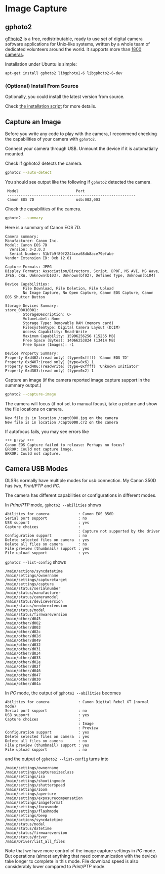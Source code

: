 Image Capture
=============

gphoto2
-------

[gPhoto2](http://gphoto.sourceforge.net/proj/) is a free, redistributable, ready to use set of digital camera software applications for Unix-like systems, written by a whole team of dedicated volunteers around the world. It supports more than [1800 cameras](http://gphoto.sourceforge.net/proj/libgphoto2/support.php).

Installation under Ubuntu is simple:

```bash
apt-get install gphoto2 libgphoto2-6 libgphoto2-6-dev
```

### (Optional) Install From Source

Optionally, you could install the latest version from source.

Check [the installation script](https://github.com/edwardtoday/LED-Calibration/blob/master/script/install_gphoto2.sh) for more details.

Capture an Image
----------------

Before you write any code to play with the camera, I recommend checking the capabilities of your camera with `gphoto2`.

Connect your camera through USB. Unmount the device if it is automatially mounted.

Check if gphoto2 detects the camera.

```bash
gphoto2 --auto-detect
```

You should see output like the following if `gphoto2` detected the camera.

     Model                          Port
     ----------------------------------------------------------
     Canon EOS 7D                   usb:002,003

Check the capabilities of the camera.

```bash
gphoto2 --summary
```

Here is a summary of Canon EOS 7D.

    Camera summary:
    Manufacturer: Canon Inc.
    Model: Canon EOS 7D
      Version: 3-2.0.3
      Serial Number: 51b7b9f89f2244cea68db8ace79efabe
    Vendor Extension ID: 0xb (2.0)

    Capture Formats: JPEG
    Display Formats: Association/Directory, Script, DPOF, MS AVI, MS Wave, JPEG, CRW, Unknown(b103), Unknown(bf02), Defined Type, Unknown(b104)

    Device Capabilities:
            File Download, File Deletion, File Upload
            No Image Capture, No Open Capture, Canon EOS Capture, Canon EOS Shutter Button

    Storage Devices Summary:
    store_00010001:
            StorageDescription: CF
            VolumeLabel: None
            Storage Type: Removable RAM (memory card)
            Filesystemtype: Digital Camera Layout (DCIM)
            Access Capability: Read-Write
            Maximum Capability: 15996256256 (15255 MB)
            Free Space (Bytes): 14066253824 (13414 MB)
            Free Space (Images): -1

    Device Property Summary:
    Property 0xd402:(read only) (type=0xffff) 'Canon EOS 7D'
    Property 0xd407:(read only) (type=0x6) 1
    Property 0xd406:(readwrite) (type=0xffff) 'Unknown Initiator'
    Property 0xd303:(read only) (type=0x2) 1

Capture an image (if the camera reported image capture support in the summary output.)

```bash
gphoto2 --capture-image
```

The camera will focus (if not set to manual focus), take a picture and show the file locations on camera.

    New file is in location /capt0000.jpg on the camera
    New file is in location /capt0000.cr2 on the camera

If autofocus fails, you may see errors like

    *** Error ***
    Canon EOS Capture failed to release: Perhaps no focus?
    ERROR: Could not capture image.
    ERROR: Could not capture.

Camera USB Modes
----------------

DLSRs normally have multiple modes for usb connection. My Canon 350D has two, *Print/PTP* and *PC*.

The camera has different capabilities or configurations in different modes.

In *Print/PTP* mode, `gphoto2 --abilities` shows

    Abilities for camera             : Canon EOS 350D
    Serial port support              : no
    USB support                      : yes
    Capture choices                  :
                                     : Capture not supported by the driver
    Configuration support            : no
    Delete selected files on camera  : yes
    Delete all files on camera       : no
    File preview (thumbnail) support : yes
    File upload support              : yes

`gphoto2 --list-config` shows

    /main/actions/syncdatetime
    /main/settings/ownername
    /main/settings/capturetarget
    /main/settings/capture
    /main/status/serialnumber
    /main/status/manufacturer
    /main/status/cameramodel
    /main/status/deviceversion
    /main/status/vendorextension
    /main/status/model
    /main/status/firmwareversion
    /main/other/d045
    /main/other/d002
    /main/other/d003
    /main/other/d02c
    /main/other/d02d
    /main/other/d049
    /main/other/d032
    /main/other/d031
    /main/other/d034
    /main/other/d033
    /main/other/d02e
    /main/other/d02f
    /main/other/d046
    /main/other/d047
    /main/other/d030
    /main/other/d04a

In *PC* mode, the output of `gphoto2 --abilities` becomes

    Abilities for camera             : Canon Digital Rebel XT (normal mode)
    Serial port support              : no
    USB support                      : yes
    Capture choices                  :
                                     : Image
                                     : Preview
    Configuration support            : yes
    Delete selected files on camera  : yes
    Delete all files on camera       : no
    File preview (thumbnail) support : yes
    File upload support              : no

and the output of `gphoto2 --list-config` turns into

    /main/settings/ownername
    /main/settings/capturesizeclass
    /main/settings/iso
    /main/settings/shootingmode
    /main/settings/shutterspeed
    /main/settings/zoom
    /main/settings/aperture
    /main/settings/exposurecompensation
    /main/settings/imageformat
    /main/settings/focusmode
    /main/settings/flashmode
    /main/settings/beep
    /main/actions/syncdatetime
    /main/status/model
    /main/status/datetime
    /main/status/firmwareversion
    /main/status/driver
    /main/Driver/list_all_files

Note that we have more control of the image capture settings in *PC* mode. But operations (almost anything that need communication with the device) take longer to complete in this mode. File download speed is also considerably lower compared to *Print/PTP* mode.
